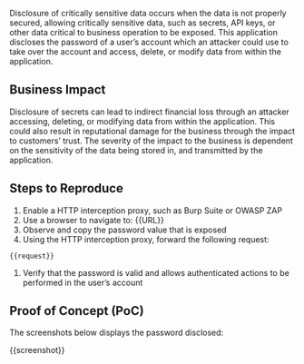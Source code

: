 Disclosure of critically sensitive data occurs when the data is not properly secured, allowing critically sensitive data, such as secrets, API keys, or other data critical to business operation to be exposed. This application discloses the password of a user’s account which an attacker could use to take over the account and access, delete, or modify data from within the application.

## Business Impact

Disclosure of secrets can lead to indirect financial loss through an attacker accessing, deleting, or modifying data from within the application. This could also result in reputational damage for the business through the impact to customers’ trust. The severity of the impact to the business is dependent on the sensitivity of the data being stored in, and transmitted by the application.

## Steps to Reproduce

1. Enable a HTTP interception proxy, such as Burp Suite or OWASP ZAP
1. Use a browser to navigate to: {{URL}}
1. Observe and copy the password value that is exposed
1. Using the HTTP interception proxy, forward the following request:

```HTTP
{{request}}
```

1. Verify that the password is valid and allows authenticated actions to be performed in the user’s account

## Proof of Concept (PoC)

The screenshots below displays the password disclosed:

{{screenshot}}
